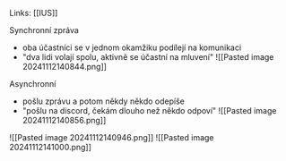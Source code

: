 Links: [[IUS]]

Synchronní zpráva
- oba účastníci se v jednom okamžiku podílejí na komunikaci
- "dva lidi volají spolu, aktivně se účastní na mluvení"
![[Pasted image 20241112140844.png]]

Asynchronní
- pošlu zprávu a potom někdy někdo odepíše
- "pošlu na discord, čekám dlouho než někdo odpoví"
![[Pasted image 20241112140856.png]]

![[Pasted image 20241112140946.png]]
![[Pasted image 20241112141000.png]]


